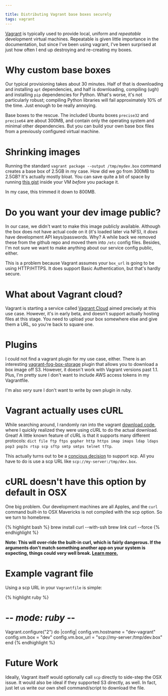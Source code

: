 ```yaml
---

title: Distributing Vagrant base boxes securely
tags: vagrant
---
```


[Vagrant](http://www.vagrantup.com) is typically used to provide local, uniform and *repeatable* development virtual machines. Repeatable is given little importance in the documentation, but since I've been using vagrant, I've been surprised at just how often I end up destroying and re-creating my boxes.

# Why custom base boxes

Our typical provisioning takes about 30 minutes. Half of that is downloading and installing `apt` dependencies, and half is downloading, compiling (ugh) and installing `pip` dependencies for Python. What's worse, it's not particularly robust; compiling Python libraries will fail approximately 10% of the time. Just enough to be really annoying.

Base boxes to the rescue. The included Ubuntu boxes `precise32` and `precise64` are about 300MB, and contain only the operating system and minimal other dependencies. But you can build your own base box files from a previously configured virtual machine.

# Shrinking images

Running the standard `vagrant package --output /tmp/mydev.box` command creates a base box of 2.5GB in my case. How did we go from 300MB to 2.5GB? It's actually mostly bloat. You can save quite a bit of space by running [this gist](https://gist.githubusercontent.com/adrienbrault/3775253/raw/da59136ef0414af151b917bd25a06882f0107947/purge.sh) inside your VM *before* you package it.

In my case, this trimmed it down to 800MB.

# Do you want your dev image public?

In our case, we didn't want to make this image publicly available. Although the box does not have actual code on it (it's loaded later via NFS), it *does* have development API keys/passwords. Why? A while back we removed these from the github repo and moved them into `/etc` config files. Besides, I'm not sure we want to make anything about our service config public, either.

This is a problem because Vagrant assumes your `box_url` is going to be using HTTP/HTTPS. It does support Basic Authentication, but that's hardly secure.

# What about Vagrant cloud?

Vagrant is starting a service called [Vagrant Cloud](https://vagrantcloud.com/) aimed precisely at this use case. However, it's in early beta, and doesn't support actually hosting files at this stage. You need to upload your box somewhere else and give them a URL, so you're back to square one.

# Plugins

I could not find a vagrant plugin for my use case, either. There is an interesting [vagrant-fog-box-storage](https://github.com/natlownes/vagrant-fog-box-storage) plugin that allows you to download a box image off S3. However, it doesn't work with Vagrant versions past 1.1. Plus, I'm pretty sure I don't want to include AWS access tokens in my Vagrantfile.

I'm also *very* sure I don't want to write by own plugin in ruby.

# Vagrant actually uses cURL

While searching around, I randomly ran into the vagrant [download code](https://github.com/mitchellh/vagrant/blob/master/lib/vagrant/util/downloader.rb), where I quickly realized they were using cURL to do the actual download. Great! A little known feature of cURL is that it supports many different protocols: `dict file ftp ftps gopher http https imap imaps ldap ldaps pop3 pop3s rtsp scp sftp smtp smtps telnet tftp`.

This actually turns out to be a [concious decision](https://github.com/mitchellh/vagrant/pull/1041) to support scp. All you have to do is use a scp URL like `scp://my-server:/tmp/dev.box`.

# cURL doesn't have this option by default in OSX

One big problem. Our development machines are all Apples, and the `curl` command built-in to OSX Mavericks is not compiled with the scp option. So we turn to homebrew.

{% highlight bash %}
brew install curl --with-ssh
brew link curl --force
{% endhighlight %}

**Note: This will over-ride the built-in curl, which is fairly dangerous. If the arguments don't match something another app on your system is expecting, things could very well break. [Learn more.](http://stackoverflow.com/questions/4691403/keg-only-homebrew-formulas)**

# Example vagrant file

Using a scp URL in your `Vagrantfile` is simple:

{% highlight ruby %}
# -*- mode: ruby -*-
Vagrant.configure("2") do |config|
  config.vm.hostname = "dev-vagrant"
  config.vm.box = "dev"
  config.vm.box_url = "scp://my-server:/tmp/dev.box"
end
{% endhighlight %}

# Future Work

Ideally, Vagrant itself would optionally call `scp` directly to side-step the OSX issue. It would also be ideal if they supported S3 directly, as well. In fact, just let us write our own shell command/script to download the file.
